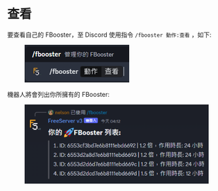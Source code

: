 # 查看

要查看自己的 FBooster，至 Discord 使用指令 `/fbooster 動作:查看` ，如下:

<figure><img src="../../.gitbook/assets/image (55).png" alt=""><figcaption></figcaption></figure>

機器人將會列出你所擁有的 FBooster:

<figure><img src="../../.gitbook/assets/image (56).png" alt=""><figcaption></figcaption></figure>
